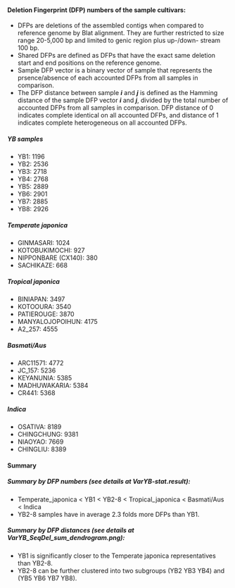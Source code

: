 #### Deletion Fingerprint (DFP) numbers of the sample cultivars:
* DFPs are deletions of the assembled contigs when compared to reference genome by Blat alignment. They are further restricted to size range 20-5,000 bp and limited to genic region plus up-/down- stream 100 bp.
* Shared DFPs are defined as DFPs that have the exact same deletion start and end positions on the reference genome.
* Sample DFP vector is a binary vector of sample that represents the prsence/absence of each accounted DFPs from all samples in comparison.
* The DFP distance between sample _**i**_ and _**j**_ is defined as the Hamming distance of the sample DFP vector _**i**_ and _**j**_, divided by the total number of accounted DFPs from all samples in comparison. DFP distance of 0 indicates complete identical on all accounted DFPs, and distance of 1 indicates complete heterogeneous on all accounted DFPs.

##### YB samples
* YB1: 1196
* YB2: 2536
* YB3: 2718
* YB4: 2768
* YB5: 2889
* YB6: 2901
* YB7: 2885
* YB8: 2926

##### Temperate japonica
* GINMASARI: 1024
* KOTOBUKIMOCHI: 927
* NIPPONBARE (CX140): 380
* SACHIKAZE: 668

##### Tropical japonica
* BINIAPAN: 3497
* KOTOOURA: 3540
* PATIEROUGE: 3870
* MANYALOJOPOIHUN: 4175
* A2_257: 4555

##### Basmati/Aus
* ARC11571: 4772
* JC_157: 5236
* KEYANUNIA: 5385
* MADHUWAKARIA: 5384
* CR441: 5368

##### Indica
* OSATIVA: 8189
* CHINGCHUNG: 9381
* NIAOYAO: 7669
* CHINGLIU: 8389

#### Summary
##### Summary by DFP numbers (see details at VarYB-stat.result):
* Temperate_japonica < YB1 < YB2-8 < Tropical_japonica < Basmati/Aus < Indica
* YB2-8 samples have in average 2.3 folds more DFPs than YB1.   

##### Summary by DFP distances (see details at VarYB_SeqDel_sum_dendrogram.png):
* YB1 is significantly closer to the Temperate japonica representatives than YB2-8.
* YB2-8 can be further clustered into two subgroups (YB2 YB3 YB4) and (YB5 YB6 YB7 YB8).
